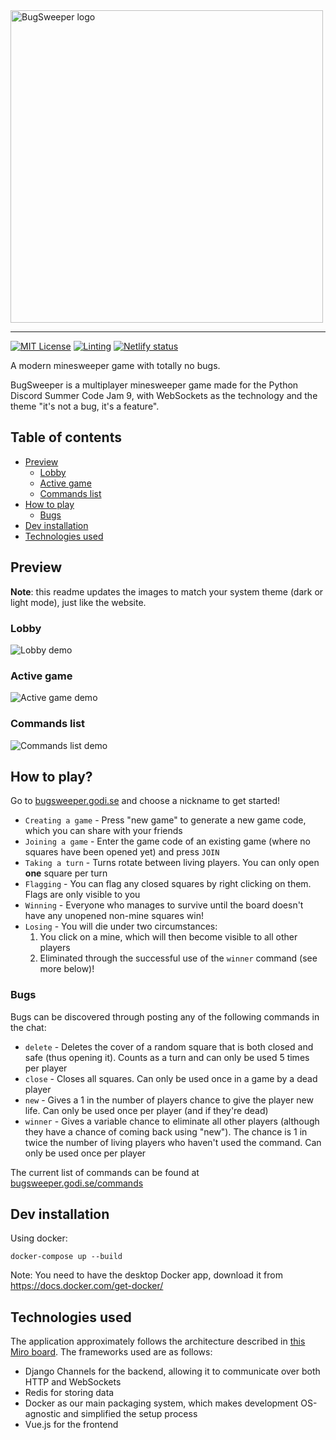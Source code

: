 <picture>
  <source media="(prefers-color-scheme: dark)" srcset="https://user-images.githubusercontent.com/65498475/181659011-5d3aa919-1dcf-4507-b443-2d9ca8d25641.svg">
  <source media="(prefers-color-scheme: light)" srcset="https://user-images.githubusercontent.com/65498475/180652320-46cf78bb-ecd0-4305-a37c-09fb9bdea69b.svg">
  <img alt="BugSweeper logo" width="500" src="="https://user-images.githubusercontent.com/65498475/181659011-5d3aa919-1dcf-4507-b443-2d9ca8d25641.svg">
</picture><hr>

[![MIT License](https://img.shields.io/github/license/Artful-Angels/code-jam)](https://github.com/Artful-Angels/code-jam/blob/main/LICENSE) [![Linting](https://github.com/Artful-Angels/code-jam/actions/workflows/lint.yaml/badge.svg)](https://github.com/Artful-Angels/code-jam/actions/workflows/lint.yaml) [![Netlify status](https://api.netlify.com/api/v1/badges/5ed196e8-5c53-4afb-a00f-977ce3bcfdf0/deploy-status)](https://app.netlify.com/sites/bugsweeper-dev/deploys)

A modern minesweeper game with totally no bugs.

BugSweeper is a multiplayer minesweeper game made for the Python Discord Summer Code Jam 9, with WebSockets as the technology and the theme "it's not a bug, it's a feature".


## Table of contents

- [Preview](#preview)
  - [Lobby](#lobby)
  - [Active game](#active-game)
  - [Commands list](#commands-list)
- [How to play](#how-to-play)
  - [Bugs](#bugs)
- [Dev installation](#dev-installation)
- [Technologies used](#technologies-used)


## Preview

<note>

**Note**: this readme updates the images to match your system theme (dark or light mode), just like the website.

</note>

### Lobby
<picture>
  <source media="(prefers-color-scheme: dark)" srcset="https://user-images.githubusercontent.com/65498475/182606217-444f7e83-7c92-45e6-9b9b-abe289919a38.png">
  <source media="(prefers-color-scheme: light)" srcset="https://user-images.githubusercontent.com/65498475/182606302-def0c144-e147-4990-95fb-2a188f983a69.png">
  <img alt="Lobby demo" src="https://user-images.githubusercontent.com/65498475/182605418-a0c26207-5b7c-4849-a649-ec588e68b9f8.png">
</picture>

### Active game

<picture>
  <source media="(prefers-color-scheme: dark)" srcset="https://user-images.githubusercontent.com/65498475/182603512-134b03f2-1236-4bc2-9e4a-d7deed56cd9a.png">
  <source media="(prefers-color-scheme: light)" srcset="https://user-images.githubusercontent.com/65498475/182604532-8eab598e-d228-43f1-aec8-c312497ec6a1.png">
  <img alt="Active game demo" src="https://user-images.githubusercontent.com/65498475/182605653-9cc1a8ed-4fb5-4037-9f02-357517f2faa7.png">
</picture>


### Commands list

<picture>
  <source media="(prefers-color-scheme: dark)" srcset="https://user-images.githubusercontent.com/65498475/182605242-4084cf70-3f1a-48fb-b903-59387a6f2213.png">
  <source media="(prefers-color-scheme: light)" srcset="https://user-images.githubusercontent.com/65498475/182605418-a0c26207-5b7c-4849-a649-ec588e68b9f8.png">
  <img alt="Commands list demo" src="https://user-images.githubusercontent.com/65498475/182605242-4084cf70-3f1a-48fb-b903-59387a6f2213.png">
</picture>


## How to play?

Go to [bugsweeper.godi.se](https://bugsweeper.godi.se) and choose a nickname to get started!

- `Creating a game` - Press "new game" to generate a new game code, which you can share with your friends
- `Joining a game` - Enter the game code of an existing game (where no squares have been opened yet) and press `JOIN`
- `Taking a turn` - Turns rotate between living players. You can only open **one** square per turn
- `Flagging` - You can flag any closed squares by right clicking on them. Flags are only visible to you
- `Winning` - Everyone who manages to survive until the board doesn't have any unopened non-mine squares win!
- `Losing` - You will die under two circumstances:
  1. You click on a mine, which will then become visible to all other players
  2. Eliminated through the successful use of the `winner` command (see more below)!


### Bugs

Bugs can be discovered through posting any of the following commands in the chat:

- `delete` - Deletes the cover of a random square that is both closed and safe (thus opening it). Counts as a turn and can only be used 5 times per player
- `close` - Closes all squares. Can only be used once in a game by a dead player
- `new` - Gives a 1 in the number of players chance to give the player new life. Can only be used once per player (and if they're dead)
- `winner` - Gives a variable chance to eliminate all other players (although they have a chance of coming back using "new"). The chance is 1 in twice the number of living players who haven't used the command. Can only be used once per player

The current list of commands can be found at [bugsweeper.godi.se/commands](https://bugsweeper.godi.se/commands)


## Dev installation

Using docker:
```shell
docker-compose up --build
```
Note: You need to have the desktop Docker app, download it from https://docs.docker.com/get-docker/


## Technologies used

The application approximately follows the architecture described in [this Miro board](https://miro.com/app/board/uXjVOj0M0wU=/?share_link_id=644032710468). The frameworks used are as follows:

- Django Channels for the backend, allowing it to communicate over both HTTP and WebSockets
- Redis for storing data
- Docker as our main packaging system, which makes development OS-agnostic and simplified the setup process
- Vue.js for the frontend
